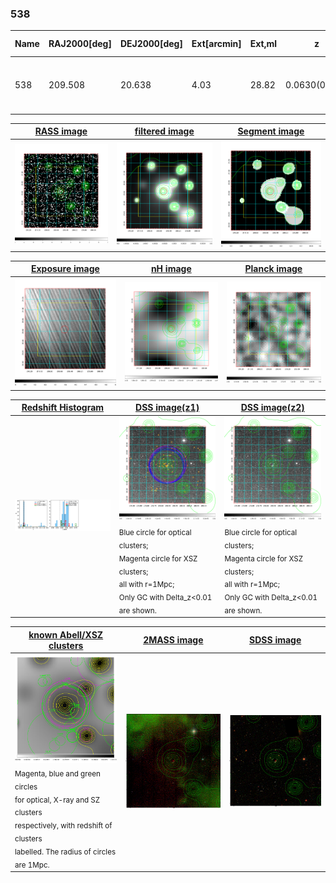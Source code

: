 <div STYLE="page-break-after: always;"></div>

### 538

|Name|RAJ2000[deg]|DEJ2000[deg] |Ext[arcmin]| Ext,ml | z | z_src| C|GC(XSZ,Delta_z<0.01)| GC(OPT,Delta_z<0.01)|GC| R_sig[arcmin] | R500[arcmin] | R500[Mpc]| CRsig[c/s] | CR500[c/s] |L500[1E44 erg/s]|F500[1E-12 erg/s/cm^2]| M500[1E14 Msun]|Tx[keV]|Cnt_sig|Beta|Rc[arcmin]|Comment|Alias|
|---|---|---|---|---|---|------|---|--------|---------|----------|---|---|---|---|---|---|---|---|---|---|---|---|---|---|
|538| 209.508| 20.638| 4.03| 28.82| 0.0630(0.005)| z1, z_xsz| B| L03, MCXC| A, N, W| A, C, F20, L03, MCXC, N, W| 20.256| 9.228| 0.672| 0.132(0.069)| 0.121(0.063)| 0.213(0.092)| 2.224(0.962)| 0.91(0.20)| 2.07(0.29)| 133.2| 0.604(-0.072+0.139)| 3.540(-1.041+1.666)| -| k481|

|[RASS image](../image/538/538_img.pdf)|[filtered image](../image/538/538_fil.pdf)|[Segment image](../image/538/538_seg.pdf)|
|-------------------|--------------------|-------------------|
| <img src="../image/538/538_img.png" width="300">  | <img src="../image/538/538_fil.png" width="300">   | <img src="../image/538/538_seg.png" width="300">  |

|[Exposure image](../image/538/538_mex.pdf)| [nH image](../image/538/538_nh.pdf)| [Planck image](../image/538/538_p.pdf)|
|-------------------|--------------------|-------------------|
|<img src="../image/538/538_mex.png" width="300">   | <img src="../image/538/538_nh.png" width="300">    | <img src="../image/538/538_p.png" width="300"> |

|[Redshift Histogram](../image/538/538_zg.pdf) | [DSS image(z1)](../image/538/538_dss_z1.pdf)      |  [DSS image(z2)](../image/538/538_dss_z2.pdf)    |
|-------------------|--------------------|-------------------|
|<img src="../image/538/538_zg.png" width="300"> |<img src="../image/538/538_dss_z1.png" width="300"> <sub><br>Blue circle for optical clusters; <br>Magenta circle for XSZ clusters; <br>all with r=1Mpc; <br>Only GC with Delta_z<0.01 are shown. </sub>| <img src="../image/538/538_dss_z2.png" width="300"><sub><br>Blue circle for optical clusters; <br>Magenta circle for XSZ clusters; <br>all with r=1Mpc; <br>Only GC with Delta_z<0.01 are shown. </sub> |

|[known Abell/XSZ clusters](../image/538/538_gc.pdf) | [2MASS image](../image/538/538_2mass.pdf)      |[SDSS image](../image/538/538_sdss.pdf)   |
|-------------------|-------------------|-------------------|
|<img src=../image/538/538_gc.png width="300"> <br><sub>Magenta, blue and green circles <br>for optical, X-ray and SZ clusters <br>respectively, with redshift of clusters <br>labelled. The radius of circles <br>are 1Mpc.</sub>|<img src="../image/538/538_2mass.png" width="300">  | <img src="../image/538/538_sdss.png" width="300">  |




